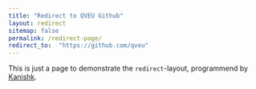 ```yaml
---
title: "Redirect to QVEU Github"
layout: redirect
sitemap: false
permalink: /redirect-page/
redirect_to:  "https://github.com/qveu"
---
```

This is just a page to demonstrate the `redirect`-layout, programmend by [Kanishk](http://codingtips.kanishkkunal.in/about/).

